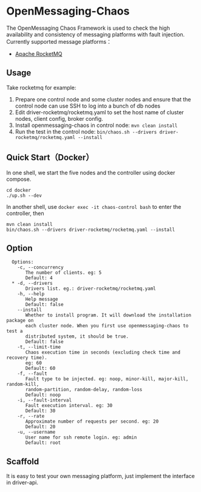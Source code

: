# OpenMessaging-Chaos

The OpenMessaging Chaos Framework is used to check the high availability and consistency of messaging platforms with fault injection. Currently supported message platforms：

- [Apache RocketMQ](https://rocketmq.apache.org/)

## Usage

Take rocketmq for example:

1. Prepare one control node and  some cluster nodes and ensure that the control node can use SSH to log into a bunch of db nodes
2. Edit driver-rocketmq/rocketmq.yaml to set the host name of cluster nodes, client config, broker config.
3. Install openmessaging-chaos in control node:  `mvn clean install`
4. Run the test in the control node: `bin/chaos.sh --drivers driver-rocketmq/rocketmq.yaml --install` 

## Quick Start（Docker）

In one shell, we start the five nodes and the controller using docker compose.

```shell
cd docker
./up.sh --dev
```
In another shell, use `docker exec -it chaos-control bash` to enter the controller, then

```shell
mvn clean install
bin/chaos.sh --drivers driver-rocketmq/rocketmq.yaml --install
```

## Option

```
  Options:
    -c, --concurrency
       The number of clients. eg: 5
       Default: 4
  * -d, --drivers
       Drivers list. eg.: driver-rocketmq/rocketmq.yaml
    -h, --help
       Help message
       Default: false
    --install
       Whether to install program. It will download the installation package on
       each cluster node. When you first use openmessaging-chaos to test a
       distributed system, it should be true.
       Default: false
    -t, --limit-time
       Chaos execution time in seconds (excluding check time and recovery time).
       eg: 60
       Default: 60
    -f, --fault
       Fault type to be injected. eg: noop, minor-kill, major-kill, random-kill,
       random-partition, random-delay, random-loss
       Default: noop
    -i, --fault-interval
       Fault execution interval. eg: 30
       Default: 30
    -r, --rate
       Approximate number of requests per second. eg: 20
       Default: 20
    -u, --username
       User name for ssh remote login. eg: admin
       Default: root
```
## Scaffold

It is easy to test your own messaging platform, just implement the interface in driver-api.

